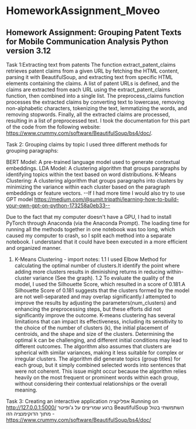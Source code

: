 # HomeworkAssignment_Moveo
Homework Assignment: Grouping Patent Texts for Mobile Communication Analysis
Python version 3.12
----------------------------------------------------------------------------
Task 1:Extracting text from patents
The function extract_patent_claims retrieves patent claims from a given URL by fetching the HTML content, parsing it with BeautifulSoup, and extracting text from specific HTML elements containing the claims.
A list of patent URLs is defined, and the claims are extracted from each URL using the extract_patent_claims function, then combined into a single list.
The preprocess_claims function processes the extracted claims by converting text to lowercase, removing non-alphabetic characters, tokenizing the text, lemmatizing the words, and removing stopwords.
Finally, all the extracted claims are processed, resulting in a list of preprocessed text.
I took the documentation for this part of the code from the following website: https://www.crummy.com/software/BeautifulSoup/bs4/doc/.

Task 2: Grouping claims by topic
I used three different methods for grouping paragraphs:

BERT Model: A pre-trained language model used to generate contextual embeddings.
LDA Model: A clustering algorithm that groups paragraphs by identifying topics within the text based on word distributions.
K-Means Clustering: A clustering algorithm that groups paragraphs into clusters by minimizing the variance within each cluster based on the paragraph embeddings or feature vectors.
--If I had more time I would also try to use GPT model https://medium.com/@sumit.tripathi/learning-how-to-build-your-own-gpt-on-python-173258a0eb33--

Due to the fact that my computer doesn't have a GPU, I had to install PyTorch through Anaconda (via the Anaconda Prompt).
The loading time for running all the methods together in one notebook was too long, which caused my computer to crash, so I split each method into a separate notebook. 
I understand that it could have been executed in a more efficient and organized manner.

1. K-Means Clustering - import notes:
  1.1 I used Elbow Method for calculating the optimal number of clusters.It identify the point where adding more clusters results in diminishing returns in reducing within-cluster variance (See the graph).
  1.2 To evaluate the quality of the model, I used the Silhouette Score, which resulted in a score of 0.181.A Silhouette Score of 0.181 suggests that the clusters formed by the model are not well-separated and 
  may overlap significantly.I attempted to improve the results by adjusting the parameters(num_clusters) and enhancing the preprocessing steps, but these efforts did not significantly improve the outcome.
K-means clustering has several limitations that can impact its effectiveness, including its sensitivity to the choice of the number of clusters (k), the initial placement of centroids, and the shape and size of the clusters. Determining the optimal k can be challenging, and different initial conditions may lead to different outcomes. The algorithm also assumes that clusters are spherical with similar variances, making it less suitable for complex or irregular clusters.
The algorithm did generate topics (group titles) for each group, but it simply combined selected words into sentences that were not coherent. This issue might occur because the algorithm relies heavily on the most frequent or prominent words within each group, without considering their contextual relationships or the overall meaning.










Task 3: Creating an interactive application
אפליקציה
Running on http://127.0.0.1:5000/
ברגע שמריצים על ג'ופיטר
BeautifulSoup השתמשתי בטול
מתוך הדוקימנציה הזו - https://www.crummy.com/software/BeautifulSoup/bs4/doc/
